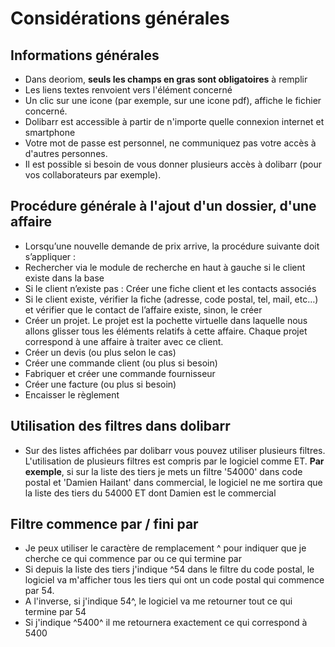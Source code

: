  # Considérations générales

## Informations générales

* Dans deoriom, **seuls les champs en gras sont obligatoires** à remplir
* Les liens textes renvoient vers l'élément concerné
* Un clic sur une icone (par exemple, sur une icone pdf), affiche le fichier concerné.
* Dolibarr est accessible à partir de n'importe quelle connexion internet et smartphone
* Votre mot de passe est personnel, ne communiquez pas votre accès à d'autres personnes.
* Il est possible si besoin de vous donner plusieurs accès à dolibarr (pour vos collaborateurs par exemple).

## Procédure générale à l'ajout d'un dossier, d'une affaire
* Lorsqu’une nouvelle demande de prix arrive, la procédure suivante doit s’appliquer :
* Rechercher via le module de recherche en haut à gauche si le client existe dans la base
* Si le client n’existe pas : Créer une fiche client et les contacts associés
* Si le client existe, vérifier la fiche (adresse, code postal, tel, mail, etc…) et vérifier que le contact de l’affaire existe, sinon, le créer
* Créer un projet. Le projet est la pochette virtuelle dans laquelle nous allons glisser tous les éléments relatifs à cette affaire. Chaque projet correspond à une affaire à traiter avec ce client.
* Créer un devis (ou plus selon le cas)
* Créer une commande client (ou plus si besoin)
* Fabriquer et créer une commande fournisseur
* Créer une facture (ou plus si besoin)
* Encaisser le règlement

## Utilisation des filtres dans dolibarr
* Sur des listes affichées par dolibarr vous pouvez utiliser plusieurs filtres. L'utilisation de plusieurs filtres est compris par le logiciel comme ET.
**Par exemple**, si sur la liste des tiers je mets un filtre '54000' dans code postal et 'Damien Hailant' dans commercial, le logiciel ne me sortira que la liste des tiers du 54000 ET dont Damien est le commercial

## Filtre commence par / fini par
* Je peux utiliser le caractère de remplacement ^ pour indiquer que je cherche ce qui commence par ou ce qui termine par
* Si depuis la liste des tiers j'indique ^54 dans le filtre du code postal, le logiciel va m'afficher tous les tiers qui ont un code postal qui commence par 54.
* A l'inverse, si j'indique 54^, le logiciel va me retourner tout ce qui termine par 54
* Si j'indique ^5400^ il me retournera exactement ce qui correspond à 5400

